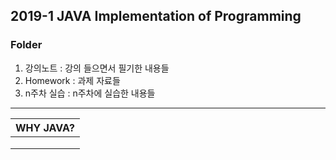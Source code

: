 2019-1 JAVA Implementation of Programming
--
###     __Folder__
  1. 강의노트 : 강의 들으면서 필기한 내용들
  2. Homework : 과제 자료들
  3. n주차 실습 : n주차에 실습한 내용들

***


|   WHY JAVA?   |
|---------------|
|               |
|               |
|               |
